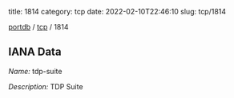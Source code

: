 title: 1814
category: tcp
date: 2022-02-10T22:46:10
slug: tcp/1814

[portdb](/) / [tcp](/category/tcp.html) / 1814


## IANA Data

_Name:_ tdp-suite

_Description:_ TDP Suite

